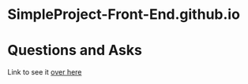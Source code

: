 # SimpleProject-Front-End.github.io

# Questions and Asks

Link to see it [over here](https://thiagomassenomaciel.github.io/SimpleProject-Front-End.github.io/)
